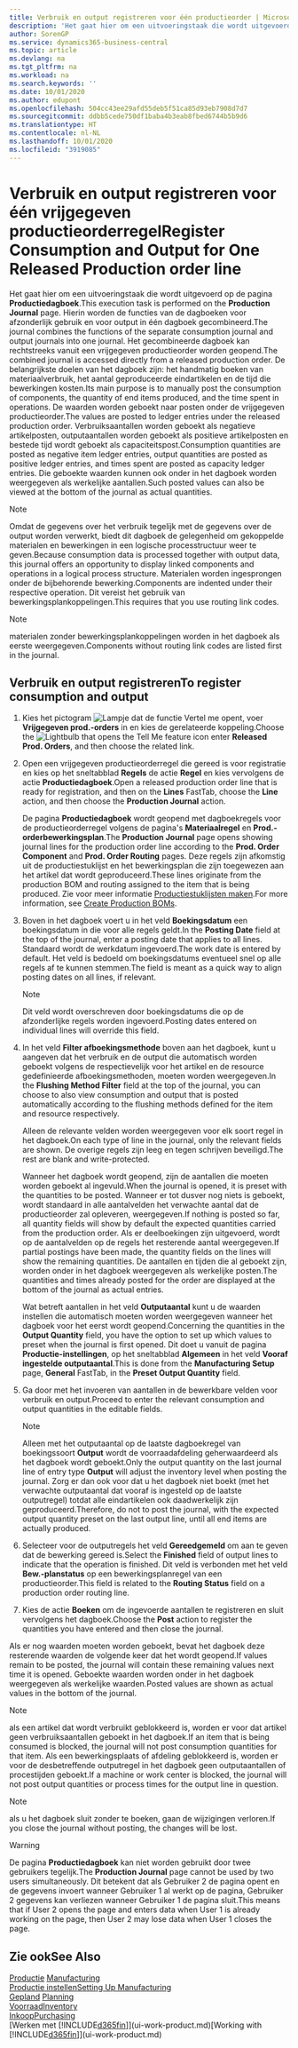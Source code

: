 ```yaml
---
title: Verbruik en output registreren voor één productieorder | Microsoft Docs
description: 'Het gaat hier om een uitvoeringstaak die wordt uitgevoerd op de pagina **Productiedagboek**. Hierin worden de functies van de dagboeken voor afzonderlijk gebruik en voor output in één dagboek gecombineerd. Het gecombineerde dagboek kan rechtstreeks vanuit een vrijgegeven productieorder worden geopend. De belangrijkste doelen van het dagboek zijn: het handmatig boeken van materiaalverbruik, het aantal geproduceerde eindartikelen en de tijd die bewerkingen kosten.'
author: SorenGP
ms.service: dynamics365-business-central
ms.topic: article
ms.devlang: na
ms.tgt_pltfrm: na
ms.workload: na
ms.search.keywords: ''
ms.date: 10/01/2020
ms.author: edupont
ms.openlocfilehash: 504cc43ee29afd55deb5f51ca85d93eb7908d7d7
ms.sourcegitcommit: ddbb5cede750df1baba4b3eab8fbed6744b5b9d6
ms.translationtype: HT
ms.contentlocale: nl-NL
ms.lasthandoff: 10/01/2020
ms.locfileid: "3919085"
---
```

# <a name="register-consumption-and-output-for-one-released-production-order-line"></a><span data-ttu-id="e45e4-106">Verbruik en output registreren voor één vrijgegeven productieorderregel</span><span class="sxs-lookup"><span data-stu-id="e45e4-106">Register Consumption and Output for One Released Production order line</span></span>
<span data-ttu-id="e45e4-107">Het gaat hier om een uitvoeringstaak die wordt uitgevoerd op de pagina **Productiedagboek**.</span><span class="sxs-lookup"><span data-stu-id="e45e4-107">This execution task is performed on the **Production Journal** page.</span></span> <span data-ttu-id="e45e4-108">Hierin worden de functies van de dagboeken voor afzonderlijk gebruik en voor output in één dagboek gecombineerd.</span><span class="sxs-lookup"><span data-stu-id="e45e4-108">The journal combines the functions of the separate consumption journal and output journals into one journal.</span></span> <span data-ttu-id="e45e4-109">Het gecombineerde dagboek kan rechtstreeks vanuit een vrijgegeven productieorder worden geopend.</span><span class="sxs-lookup"><span data-stu-id="e45e4-109">The combined journal is accessed directly from a released production order.</span></span> <span data-ttu-id="e45e4-110">De belangrijkste doelen van het dagboek zijn: het handmatig boeken van materiaalverbruik, het aantal geproduceerde eindartikelen en de tijd die bewerkingen kosten.</span><span class="sxs-lookup"><span data-stu-id="e45e4-110">Its main purpose is to manually post the consumption of components, the quantity of end items produced, and the time spent in operations.</span></span> <span data-ttu-id="e45e4-111">De waarden worden geboekt naar posten onder de vrijgegeven productieorder.</span><span class="sxs-lookup"><span data-stu-id="e45e4-111">The values are posted to ledger entries under the released production order.</span></span> <span data-ttu-id="e45e4-112">Verbruiksaantallen worden geboekt als negatieve artikelposten, outputaantallen worden geboekt als positieve artikelposten en bestede tijd wordt geboekt als capaciteitspost.</span><span class="sxs-lookup"><span data-stu-id="e45e4-112">Consumption quantities are posted as negative item ledger entries, output quantities are posted as positive ledger entries, and times spent are posted as capacity ledger entries.</span></span> <span data-ttu-id="e45e4-113">Die geboekte waarden kunnen ook onder in het dagboek worden weergegeven als werkelijke aantallen.</span><span class="sxs-lookup"><span data-stu-id="e45e4-113">Such posted values can also be viewed at the bottom of the journal as actual quantities.</span></span>  

> [!NOTE]  
>  <span data-ttu-id="e45e4-114">Omdat de gegevens over het verbruik tegelijk met de gegevens over de output worden verwerkt, biedt dit dagboek de gelegenheid om gekoppelde materialen en bewerkingen in een logische processtructuur weer te geven.</span><span class="sxs-lookup"><span data-stu-id="e45e4-114">Because consumption data is processed together with output data, this journal offers an opportunity to display linked components and operations in a logical process structure.</span></span> <span data-ttu-id="e45e4-115">Materialen worden ingesprongen onder de bijbehorende bewerking.</span><span class="sxs-lookup"><span data-stu-id="e45e4-115">Components are indented under their respective operation.</span></span> <span data-ttu-id="e45e4-116">Dit vereist het gebruik van bewerkingsplankoppelingen.</span><span class="sxs-lookup"><span data-stu-id="e45e4-116">This requires that you use routing link codes.</span></span>  

> [!NOTE]  
>  <span data-ttu-id="e45e4-117">materialen zonder bewerkingsplankoppelingen worden in het dagboek als eerste weergegeven.</span><span class="sxs-lookup"><span data-stu-id="e45e4-117">Components without routing link codes are listed first in the journal.</span></span>  

## <a name="to-register-consumption-and-output"></a><span data-ttu-id="e45e4-118">Verbruik en output registreren</span><span class="sxs-lookup"><span data-stu-id="e45e4-118">To register consumption and output</span></span>  
1.  <span data-ttu-id="e45e4-119">Kies het pictogram ![Lampje dat de functie Vertel me opent](media/ui-search/search_small.png "Vertel me wat u wilt doen"), voer **Vrijgegeven prod.-orders** in en kies de gerelateerde koppeling.</span><span class="sxs-lookup"><span data-stu-id="e45e4-119">Choose the ![Lightbulb that opens the Tell Me feature](media/ui-search/search_small.png "Tell me what you want to do") icon enter **Released Prod. Orders**, and then choose the related link.</span></span>  
2.  <span data-ttu-id="e45e4-120">Open een vrijgegeven productieorderregel die gereed is voor registratie en kies op het sneltabblad **Regels** de actie **Regel** en kies vervolgens de actie **Productiedagboek**.</span><span class="sxs-lookup"><span data-stu-id="e45e4-120">Open a released production order line that is ready for registration, and then on the **Lines** FastTab, choose the **Line** action, and then choose the **Production Journal** action.</span></span>  

    <span data-ttu-id="e45e4-121">De pagina **Productiedagboek** wordt geopend met dagboekregels voor de productieorderregel volgens de pagina's **Materiaalregel** en **Prod.-orderbewerkingsplan**.</span><span class="sxs-lookup"><span data-stu-id="e45e4-121">The **Production Journal** page opens showing journal lines for the production order line according to the **Prod. Order Component** and **Prod. Order Routing** pages.</span></span> <span data-ttu-id="e45e4-122">Deze regels zijn afkomstig uit de productiestuklijst en het bewerkingsplan die zijn toegewezen aan het artikel dat wordt geproduceerd.</span><span class="sxs-lookup"><span data-stu-id="e45e4-122">These lines originate from the production BOM and routing assigned to the item that is being produced.</span></span> <span data-ttu-id="e45e4-123">Zie voor meer informatie [Productiestuklijsten maken](production-how-to-create-routings.md).</span><span class="sxs-lookup"><span data-stu-id="e45e4-123">For more information, see [Create Production BOMs](production-how-to-create-routings.md).</span></span>  

3.  <span data-ttu-id="e45e4-124">Boven in het dagboek voert u in het veld **Boekingsdatum** een boekingsdatum in die voor alle regels geldt.</span><span class="sxs-lookup"><span data-stu-id="e45e4-124">In the **Posting Date** field at the top of the journal, enter a posting date that applies to all lines.</span></span> <span data-ttu-id="e45e4-125">Standaard wordt de werkdatum ingevoerd.</span><span class="sxs-lookup"><span data-stu-id="e45e4-125">The work date is entered by default.</span></span> <span data-ttu-id="e45e4-126">Het veld is bedoeld om boekingsdatums eventueel snel op alle regels af te kunnen stemmen.</span><span class="sxs-lookup"><span data-stu-id="e45e4-126">The field is meant as a quick way to align posting dates on all lines, if relevant.</span></span>  

    > [!NOTE]  
    >  <span data-ttu-id="e45e4-127">Dit veld wordt overschreven door boekingsdatums die op de afzonderlijke regels worden ingevoerd.</span><span class="sxs-lookup"><span data-stu-id="e45e4-127">Posting dates entered on individual lines will override this field.</span></span>  

4.  <span data-ttu-id="e45e4-128">In het veld **Filter afboekingsmethode** boven aan het dagboek, kunt u aangeven dat het verbruik en de output die automatisch worden geboekt volgens de respectievelijk voor het artikel en de resource gedefinieerde afboekingsmethoden, moeten worden weergegeven.</span><span class="sxs-lookup"><span data-stu-id="e45e4-128">In the **Flushing Method Filter** field at the top of the journal, you can choose to also view consumption and output that is posted automatically according to the flushing methods defined for the item and resource respectively.</span></span>  

    <span data-ttu-id="e45e4-129">Alleen de relevante velden worden weergegeven voor elk soort regel in het dagboek.</span><span class="sxs-lookup"><span data-stu-id="e45e4-129">On each type of line in the journal, only the relevant fields are shown.</span></span> <span data-ttu-id="e45e4-130">De overige regels zijn leeg en tegen schrijven beveiligd.</span><span class="sxs-lookup"><span data-stu-id="e45e4-130">The rest are blank and write-protected.</span></span>  

    <span data-ttu-id="e45e4-131">Wanneer het dagboek wordt geopend, zijn de aantallen die moeten worden geboekt al ingevuld.</span><span class="sxs-lookup"><span data-stu-id="e45e4-131">When the journal is opened, it is preset with the quantities to be posted.</span></span> <span data-ttu-id="e45e4-132">Wanneer er tot dusver nog niets is geboekt, wordt standaard in alle aantalvelden het verwachte aantal dat de productieorder zal opleveren, weergegeven.</span><span class="sxs-lookup"><span data-stu-id="e45e4-132">If nothing is posted so far, all quantity fields will show by default the expected quantities carried from the production order.</span></span> <span data-ttu-id="e45e4-133">Als er deelboekingen zijn uitgevoerd, wordt op de aantalvelden op de regels het resterende aantal weergegeven.</span><span class="sxs-lookup"><span data-stu-id="e45e4-133">If partial postings have been made, the quantity fields on the lines will show the remaining quantities.</span></span> <span data-ttu-id="e45e4-134">De aantallen en tijden die al geboekt zijn, worden onder in het dagboek weergegeven als werkelijke posten.</span><span class="sxs-lookup"><span data-stu-id="e45e4-134">The quantities and times already posted for the order are displayed at the bottom of the journal as actual entries.</span></span>  

    <span data-ttu-id="e45e4-135">Wat betreft aantallen in het veld **Outputaantal** kunt u de waarden instellen die automatisch moeten worden weergegeven wanneer het dagboek voor het eerst wordt geopend.</span><span class="sxs-lookup"><span data-stu-id="e45e4-135">Concerning the quantities in the **Output Quantity** field, you have the option to set up which values to preset when the journal is first opened.</span></span> <span data-ttu-id="e45e4-136">Dit doet u vanuit de pagina **Productie-instellingen**, op het sneltabblad **Algemeen** in het veld **Vooraf ingestelde outputaantal**.</span><span class="sxs-lookup"><span data-stu-id="e45e4-136">This is done from the **Manufacturing Setup** page, **General** FastTab, in the **Preset Output Quantity** field.</span></span>

5.  <span data-ttu-id="e45e4-137">Ga door met het invoeren van aantallen in de bewerkbare velden voor verbruik en output.</span><span class="sxs-lookup"><span data-stu-id="e45e4-137">Proceed to enter the relevant consumption and output quantities in the editable fields.</span></span>  

    > [!NOTE]  
    >  <span data-ttu-id="e45e4-138">Alleen met het outputaantal op de laatste dagboekregel van boekingssoort **Output** wordt de voorraadafdeling geherwaardeerd als het dagboek wordt geboekt.</span><span class="sxs-lookup"><span data-stu-id="e45e4-138">Only the output quantity on the last journal line of entry type **Output** will adjust the inventory level when posting the journal.</span></span> <span data-ttu-id="e45e4-139">Zorg er dan ook voor dat u het dagboek niet boekt (met het verwachte outputaantal dat vooraf is ingesteld op de laatste outputregel) totdat alle eindartikelen ook daadwerkelijk zijn geproduceerd.</span><span class="sxs-lookup"><span data-stu-id="e45e4-139">Therefore, do not to post the journal, with the expected output quantity preset on the last output line, until all end items are actually produced.</span></span>  

6.  <span data-ttu-id="e45e4-140">Selecteer voor de outputregels het veld **Gereedgemeld** om aan te geven dat de bewerking gereed is.</span><span class="sxs-lookup"><span data-stu-id="e45e4-140">Select the **Finished** field of output lines to indicate that the operation is finished.</span></span> <span data-ttu-id="e45e4-141">Dit veld is verbonden met het veld **Bew.-planstatus** op een bewerkingsplanregel van een productieorder.</span><span class="sxs-lookup"><span data-stu-id="e45e4-141">This field is related to the **Routing Status** field on a production order routing line.</span></span>  
7.  <span data-ttu-id="e45e4-142">Kies de actie **Boeken** om de ingevoerde aantallen te registreren en sluit vervolgens het dagboek.</span><span class="sxs-lookup"><span data-stu-id="e45e4-142">Choose the **Post** action to register the quantities you have entered and then close the journal.</span></span>  

<span data-ttu-id="e45e4-143">Als er nog waarden moeten worden geboekt, bevat het dagboek deze resterende waarden de volgende keer dat het wordt geopend.</span><span class="sxs-lookup"><span data-stu-id="e45e4-143">If values remain to be posted, the journal will contain these remaining values next time it is opened.</span></span> <span data-ttu-id="e45e4-144">Geboekte waarden worden onder in het dagboek weergegeven als werkelijke waarden.</span><span class="sxs-lookup"><span data-stu-id="e45e4-144">Posted values are shown as actual values in the bottom of the journal.</span></span>  

> [!NOTE]  
>  <span data-ttu-id="e45e4-145"> als een artikel dat wordt verbruikt geblokkeerd is, worden er voor dat artikel geen verbruiksaantallen geboekt in het dagboek.</span><span class="sxs-lookup"><span data-stu-id="e45e4-145">If an item that is being consumed is blocked, the journal will not post consumption quantities for that item.</span></span> <span data-ttu-id="e45e4-146">Als een bewerkingsplaats of afdeling geblokkeerd is, worden er voor de desbetreffende outputregel in het dagboek geen outputaantallen of procestijden geboekt.</span><span class="sxs-lookup"><span data-stu-id="e45e4-146">If a machine or work center is blocked, the journal will not post output quantities or process times for the output line in question.</span></span>  

> [!NOTE]  
>  <span data-ttu-id="e45e4-147">als u het dagboek sluit zonder te boeken, gaan de wijzigingen verloren.</span><span class="sxs-lookup"><span data-stu-id="e45e4-147">If you close the journal without posting, the changes will be lost.</span></span>  

> [!WARNING]  
>  <span data-ttu-id="e45e4-148">De pagina **Productiedagboek** kan niet worden gebruikt door twee gebruikers tegelijk.</span><span class="sxs-lookup"><span data-stu-id="e45e4-148">The **Production Journal** page cannot be used by two users simultaneously.</span></span> <span data-ttu-id="e45e4-149">Dit betekent dat als Gebruiker 2 de pagina opent en de gegevens invoert wanneer Gebruiker 1 al werkt op de pagina, Gebruiker 2 gegevens kan verliezen wanneer Gebruiker 1 de pagina sluit.</span><span class="sxs-lookup"><span data-stu-id="e45e4-149">This means that if User 2 opens the page and enters data when User 1 is already working on the page, then User 2 may lose data when User 1 closes the page.</span></span>  

## <a name="see-also"></a><span data-ttu-id="e45e4-150">Zie ook</span><span class="sxs-lookup"><span data-stu-id="e45e4-150">See Also</span></span>  
<span data-ttu-id="e45e4-151">[Productie](production-manage-manufacturing.md)  </span><span class="sxs-lookup"><span data-stu-id="e45e4-151">[Manufacturing](production-manage-manufacturing.md)  </span></span>  
[<span data-ttu-id="e45e4-152">Productie instellen</span><span class="sxs-lookup"><span data-stu-id="e45e4-152">Setting Up Manufacturing</span></span>](production-configure-production-processes.md)  
<span data-ttu-id="e45e4-153">[Gepland](production-planning.md)    </span><span class="sxs-lookup"><span data-stu-id="e45e4-153">[Planning](production-planning.md)    </span></span>  
[<span data-ttu-id="e45e4-154">Voorraad</span><span class="sxs-lookup"><span data-stu-id="e45e4-154">Inventory</span></span>](inventory-manage-inventory.md)  
[<span data-ttu-id="e45e4-155">Inkoop</span><span class="sxs-lookup"><span data-stu-id="e45e4-155">Purchasing</span></span>](purchasing-manage-purchasing.md)  
<span data-ttu-id="e45e4-156">[Werken met [!INCLUDE[d365fin](includes/d365fin_md.md)]](ui-work-product.md)</span><span class="sxs-lookup"><span data-stu-id="e45e4-156">[Working with [!INCLUDE[d365fin](includes/d365fin_md.md)]](ui-work-product.md)</span></span>
